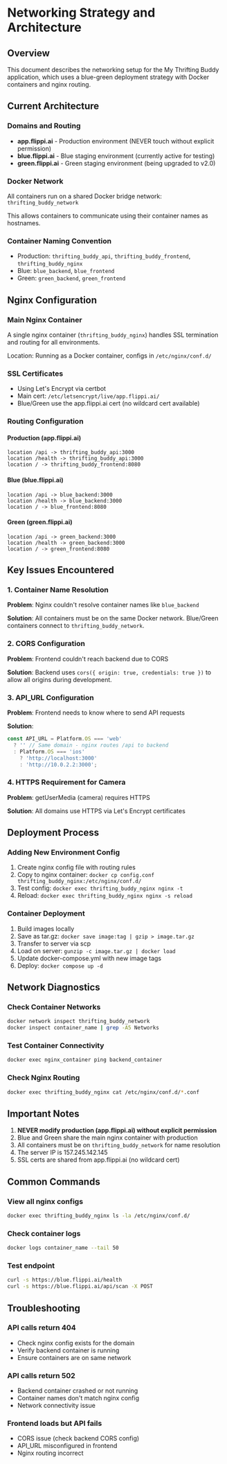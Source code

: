 # Networking Strategy and Architecture

## Overview
This document describes the networking setup for the My Thrifting Buddy application, which uses a blue-green deployment strategy with Docker containers and nginx routing.

## Current Architecture

### Domains and Routing
- **app.flippi.ai** - Production environment (NEVER touch without explicit permission)
- **blue.flippi.ai** - Blue staging environment (currently active for testing)
- **green.flippi.ai** - Green staging environment (being upgraded to v2.0)

### Docker Network
All containers run on a shared Docker bridge network: `thrifting_buddy_network`

This allows containers to communicate using their container names as hostnames.

### Container Naming Convention
- Production: `thrifting_buddy_api`, `thrifting_buddy_frontend`, `thrifting_buddy_nginx`
- Blue: `blue_backend`, `blue_frontend`
- Green: `green_backend`, `green_frontend`

## Nginx Configuration

### Main Nginx Container
A single nginx container (`thrifting_buddy_nginx`) handles SSL termination and routing for all environments.

Location: Running as a Docker container, configs in `/etc/nginx/conf.d/`

### SSL Certificates
- Using Let's Encrypt via certbot
- Main cert: `/etc/letsencrypt/live/app.flippi.ai/`
- Blue/Green use the app.flippi.ai cert (no wildcard cert available)

### Routing Configuration

#### Production (app.flippi.ai)
```nginx
location /api -> thrifting_buddy_api:3000
location /health -> thrifting_buddy_api:3000
location / -> thrifting_buddy_frontend:8080
```

#### Blue (blue.flippi.ai)
```nginx
location /api -> blue_backend:3000
location /health -> blue_backend:3000
location / -> blue_frontend:8080
```

#### Green (green.flippi.ai)
```nginx
location /api -> green_backend:3000
location /health -> green_backend:3000
location / -> green_frontend:8080
```

## Key Issues Encountered

### 1. Container Name Resolution
**Problem**: Nginx couldn't resolve container names like `blue_backend`

**Solution**: All containers must be on the same Docker network. Blue/Green containers connect to `thrifting_buddy_network`.

### 2. CORS Configuration
**Problem**: Frontend couldn't reach backend due to CORS

**Solution**: Backend uses `cors({ origin: true, credentials: true })` to allow all origins during development.

### 3. API_URL Configuration
**Problem**: Frontend needs to know where to send API requests

**Solution**: 
```javascript
const API_URL = Platform.OS === 'web' 
  ? '' // Same domain - nginx routes /api to backend
  : Platform.OS === 'ios'
    ? 'http://localhost:3000'
    : 'http://10.0.2.2:3000';
```

### 4. HTTPS Requirement for Camera
**Problem**: getUserMedia (camera) requires HTTPS

**Solution**: All domains use HTTPS via Let's Encrypt certificates

## Deployment Process

### Adding New Environment Config
1. Create nginx config file with routing rules
2. Copy to nginx container: `docker cp config.conf thrifting_buddy_nginx:/etc/nginx/conf.d/`
3. Test config: `docker exec thrifting_buddy_nginx nginx -t`
4. Reload: `docker exec thrifting_buddy_nginx nginx -s reload`

### Container Deployment
1. Build images locally
2. Save as tar.gz: `docker save image:tag | gzip > image.tar.gz`
3. Transfer to server via scp
4. Load on server: `gunzip -c image.tar.gz | docker load`
5. Update docker-compose.yml with new image tags
6. Deploy: `docker compose up -d`

## Network Diagnostics

### Check Container Networks
```bash
docker network inspect thrifting_buddy_network
docker inspect container_name | grep -A5 Networks
```

### Test Container Connectivity
```bash
docker exec nginx_container ping backend_container
```

### Check Nginx Routing
```bash
docker exec thrifting_buddy_nginx cat /etc/nginx/conf.d/*.conf
```

## Important Notes

1. **NEVER modify production (app.flippi.ai) without explicit permission**
2. Blue and Green share the main nginx container with production
3. All containers must be on `thrifting_buddy_network` for name resolution
4. The server IP is 157.245.142.145
5. SSL certs are shared from app.flippi.ai (no wildcard cert)

## Common Commands

### View all nginx configs
```bash
docker exec thrifting_buddy_nginx ls -la /etc/nginx/conf.d/
```

### Check container logs
```bash
docker logs container_name --tail 50
```

### Test endpoint
```bash
curl -s https://blue.flippi.ai/health
curl -s https://blue.flippi.ai/api/scan -X POST
```

## Troubleshooting

### API calls return 404
- Check nginx config exists for the domain
- Verify backend container is running
- Ensure containers are on same network

### API calls return 502
- Backend container crashed or not running
- Container names don't match nginx config
- Network connectivity issue

### Frontend loads but API fails
- CORS issue (check backend CORS config)
- API_URL misconfigured in frontend
- Nginx routing incorrect